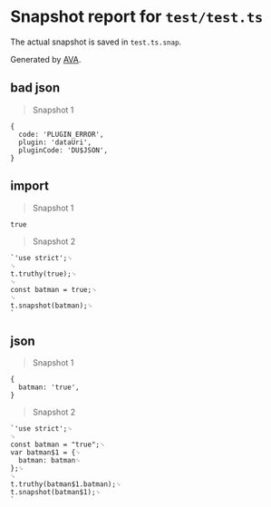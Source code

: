 # Snapshot report for `test/test.ts`

The actual snapshot is saved in `test.ts.snap`.

Generated by [AVA](https://ava.li).

## bad json

> Snapshot 1

    {
      code: 'PLUGIN_ERROR',
      plugin: 'dataUri',
      pluginCode: 'DU$JSON',
    }

## import

> Snapshot 1

    true

> Snapshot 2

    `'use strict';␊
    ␊
    t.truthy(true);␊
    ␊
    const batman = true;␊
    ␊
    t.snapshot(batman);␊
    `

## json

> Snapshot 1

    {
      batman: 'true',
    }

> Snapshot 2

    `'use strict';␊
    ␊
    const batman = "true";␊
    var batman$1 = {␊
      batman: batman␊
    };␊
    ␊
    t.truthy(batman$1.batman);␊
    t.snapshot(batman$1);␊
    `
